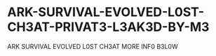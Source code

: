 # ARK-SURVIVAL-EVOLVED-L0ST-CH3AT-PRIVAT3-L3AK3D-BY-M3
ARK SURVIVAL EVOLVED L0ST CH3AT MORE INF0 B3L0W
